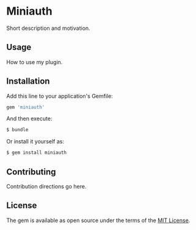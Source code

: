 # Miniauth
Short description and motivation.

## Usage
How to use my plugin.

## Installation
Add this line to your application's Gemfile:

```ruby
gem 'miniauth'
```

And then execute:
```bash
$ bundle
```

Or install it yourself as:
```bash
$ gem install miniauth
```

## Contributing
Contribution directions go here.

## License
The gem is available as open source under the terms of the [MIT License](http://opensource.org/licenses/MIT).
